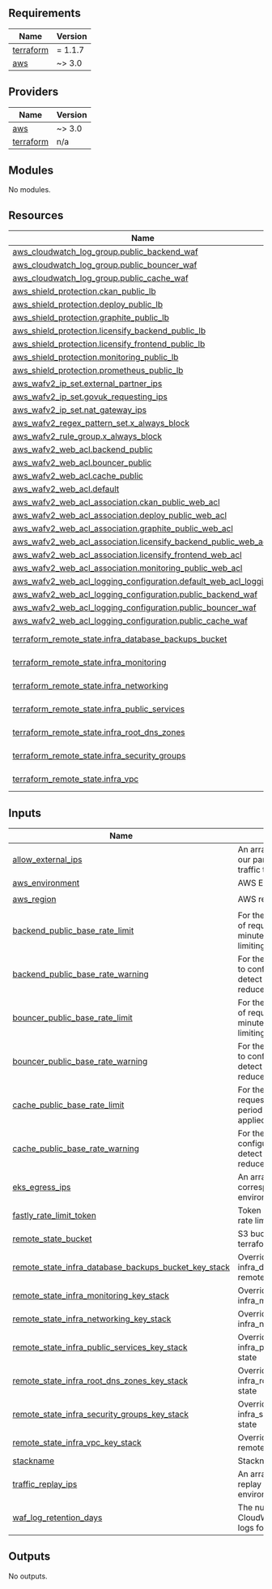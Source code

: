 ## Requirements

| Name | Version |
|------|---------|
| <a name="requirement_terraform"></a> [terraform](#requirement\_terraform) | = 1.1.7 |
| <a name="requirement_aws"></a> [aws](#requirement\_aws) | ~> 3.0 |

## Providers

| Name | Version |
|------|---------|
| <a name="provider_aws"></a> [aws](#provider\_aws) | ~> 3.0 |
| <a name="provider_terraform"></a> [terraform](#provider\_terraform) | n/a |

## Modules

No modules.

## Resources

| Name | Type |
|------|------|
| [aws_cloudwatch_log_group.public_backend_waf](https://registry.terraform.io/providers/hashicorp/aws/latest/docs/resources/cloudwatch_log_group) | resource |
| [aws_cloudwatch_log_group.public_bouncer_waf](https://registry.terraform.io/providers/hashicorp/aws/latest/docs/resources/cloudwatch_log_group) | resource |
| [aws_cloudwatch_log_group.public_cache_waf](https://registry.terraform.io/providers/hashicorp/aws/latest/docs/resources/cloudwatch_log_group) | resource |
| [aws_shield_protection.ckan_public_lb](https://registry.terraform.io/providers/hashicorp/aws/latest/docs/resources/shield_protection) | resource |
| [aws_shield_protection.deploy_public_lb](https://registry.terraform.io/providers/hashicorp/aws/latest/docs/resources/shield_protection) | resource |
| [aws_shield_protection.graphite_public_lb](https://registry.terraform.io/providers/hashicorp/aws/latest/docs/resources/shield_protection) | resource |
| [aws_shield_protection.licensify_backend_public_lb](https://registry.terraform.io/providers/hashicorp/aws/latest/docs/resources/shield_protection) | resource |
| [aws_shield_protection.licensify_frontend_public_lb](https://registry.terraform.io/providers/hashicorp/aws/latest/docs/resources/shield_protection) | resource |
| [aws_shield_protection.monitoring_public_lb](https://registry.terraform.io/providers/hashicorp/aws/latest/docs/resources/shield_protection) | resource |
| [aws_shield_protection.prometheus_public_lb](https://registry.terraform.io/providers/hashicorp/aws/latest/docs/resources/shield_protection) | resource |
| [aws_wafv2_ip_set.external_partner_ips](https://registry.terraform.io/providers/hashicorp/aws/latest/docs/resources/wafv2_ip_set) | resource |
| [aws_wafv2_ip_set.govuk_requesting_ips](https://registry.terraform.io/providers/hashicorp/aws/latest/docs/resources/wafv2_ip_set) | resource |
| [aws_wafv2_ip_set.nat_gateway_ips](https://registry.terraform.io/providers/hashicorp/aws/latest/docs/resources/wafv2_ip_set) | resource |
| [aws_wafv2_regex_pattern_set.x_always_block](https://registry.terraform.io/providers/hashicorp/aws/latest/docs/resources/wafv2_regex_pattern_set) | resource |
| [aws_wafv2_rule_group.x_always_block](https://registry.terraform.io/providers/hashicorp/aws/latest/docs/resources/wafv2_rule_group) | resource |
| [aws_wafv2_web_acl.backend_public](https://registry.terraform.io/providers/hashicorp/aws/latest/docs/resources/wafv2_web_acl) | resource |
| [aws_wafv2_web_acl.bouncer_public](https://registry.terraform.io/providers/hashicorp/aws/latest/docs/resources/wafv2_web_acl) | resource |
| [aws_wafv2_web_acl.cache_public](https://registry.terraform.io/providers/hashicorp/aws/latest/docs/resources/wafv2_web_acl) | resource |
| [aws_wafv2_web_acl.default](https://registry.terraform.io/providers/hashicorp/aws/latest/docs/resources/wafv2_web_acl) | resource |
| [aws_wafv2_web_acl_association.ckan_public_web_acl](https://registry.terraform.io/providers/hashicorp/aws/latest/docs/resources/wafv2_web_acl_association) | resource |
| [aws_wafv2_web_acl_association.deploy_public_web_acl](https://registry.terraform.io/providers/hashicorp/aws/latest/docs/resources/wafv2_web_acl_association) | resource |
| [aws_wafv2_web_acl_association.graphite_public_web_acl](https://registry.terraform.io/providers/hashicorp/aws/latest/docs/resources/wafv2_web_acl_association) | resource |
| [aws_wafv2_web_acl_association.licensify_backend_public_web_acl](https://registry.terraform.io/providers/hashicorp/aws/latest/docs/resources/wafv2_web_acl_association) | resource |
| [aws_wafv2_web_acl_association.licensify_frontend_web_acl](https://registry.terraform.io/providers/hashicorp/aws/latest/docs/resources/wafv2_web_acl_association) | resource |
| [aws_wafv2_web_acl_association.monitoring_public_web_acl](https://registry.terraform.io/providers/hashicorp/aws/latest/docs/resources/wafv2_web_acl_association) | resource |
| [aws_wafv2_web_acl_logging_configuration.default_web_acl_logging](https://registry.terraform.io/providers/hashicorp/aws/latest/docs/resources/wafv2_web_acl_logging_configuration) | resource |
| [aws_wafv2_web_acl_logging_configuration.public_backend_waf](https://registry.terraform.io/providers/hashicorp/aws/latest/docs/resources/wafv2_web_acl_logging_configuration) | resource |
| [aws_wafv2_web_acl_logging_configuration.public_bouncer_waf](https://registry.terraform.io/providers/hashicorp/aws/latest/docs/resources/wafv2_web_acl_logging_configuration) | resource |
| [aws_wafv2_web_acl_logging_configuration.public_cache_waf](https://registry.terraform.io/providers/hashicorp/aws/latest/docs/resources/wafv2_web_acl_logging_configuration) | resource |
| [terraform_remote_state.infra_database_backups_bucket](https://registry.terraform.io/providers/hashicorp/terraform/latest/docs/data-sources/remote_state) | data source |
| [terraform_remote_state.infra_monitoring](https://registry.terraform.io/providers/hashicorp/terraform/latest/docs/data-sources/remote_state) | data source |
| [terraform_remote_state.infra_networking](https://registry.terraform.io/providers/hashicorp/terraform/latest/docs/data-sources/remote_state) | data source |
| [terraform_remote_state.infra_public_services](https://registry.terraform.io/providers/hashicorp/terraform/latest/docs/data-sources/remote_state) | data source |
| [terraform_remote_state.infra_root_dns_zones](https://registry.terraform.io/providers/hashicorp/terraform/latest/docs/data-sources/remote_state) | data source |
| [terraform_remote_state.infra_security_groups](https://registry.terraform.io/providers/hashicorp/terraform/latest/docs/data-sources/remote_state) | data source |
| [terraform_remote_state.infra_vpc](https://registry.terraform.io/providers/hashicorp/terraform/latest/docs/data-sources/remote_state) | data source |

## Inputs

| Name | Description | Type | Default | Required |
|------|-------------|------|---------|:--------:|
| <a name="input_allow_external_ips"></a> [allow\_external\_ips](#input\_allow\_external\_ips) | An array of CIDR blocks that are our partners using to send traffic to us | `list(string)` | n/a | yes |
| <a name="input_aws_environment"></a> [aws\_environment](#input\_aws\_environment) | AWS Environment | `string` | n/a | yes |
| <a name="input_aws_region"></a> [aws\_region](#input\_aws\_region) | AWS region | `string` | `"eu-west-1"` | no |
| <a name="input_backend_public_base_rate_limit"></a> [backend\_public\_base\_rate\_limit](#input\_backend\_public\_base\_rate\_limit) | For the backend ALB. Number of requests to allow in a 5 minute period before rate limiting is applied. | `number` | n/a | yes |
| <a name="input_backend_public_base_rate_warning"></a> [backend\_public\_base\_rate\_warning](#input\_backend\_public\_base\_rate\_warning) | For the backend ALB. Allows us to configure a warning level to detect what happens if we reduce the limit. | `number` | n/a | yes |
| <a name="input_bouncer_public_base_rate_limit"></a> [bouncer\_public\_base\_rate\_limit](#input\_bouncer\_public\_base\_rate\_limit) | For the bouncer ALB. Number of requests to allow in a 5 minute period before rate limiting is applied. | `number` | n/a | yes |
| <a name="input_bouncer_public_base_rate_warning"></a> [bouncer\_public\_base\_rate\_warning](#input\_bouncer\_public\_base\_rate\_warning) | For the bouncer ALB. Allows us to configure a warning level to detect what happens if we reduce the limit. | `number` | n/a | yes |
| <a name="input_cache_public_base_rate_limit"></a> [cache\_public\_base\_rate\_limit](#input\_cache\_public\_base\_rate\_limit) | For the cache ALB. Number of requests to allow in a 5 minute period before rate limiting is applied. | `number` | n/a | yes |
| <a name="input_cache_public_base_rate_warning"></a> [cache\_public\_base\_rate\_warning](#input\_cache\_public\_base\_rate\_warning) | For the cache ALB. Allows us to configure a warning level to detect what happens if we reduce the limit. | `number` | n/a | yes |
| <a name="input_eks_egress_ips"></a> [eks\_egress\_ips](#input\_eks\_egress\_ips) | An array of CIDR blocks for the corresponding EKS environment's NAT gateway IPs | `list(string)` | n/a | yes |
| <a name="input_fastly_rate_limit_token"></a> [fastly\_rate\_limit\_token](#input\_fastly\_rate\_limit\_token) | Token used by the CDN to skip rate limiting | `string` | `""` | no |
| <a name="input_remote_state_bucket"></a> [remote\_state\_bucket](#input\_remote\_state\_bucket) | S3 bucket we store our terraform state in | `string` | n/a | yes |
| <a name="input_remote_state_infra_database_backups_bucket_key_stack"></a> [remote\_state\_infra\_database\_backups\_bucket\_key\_stack](#input\_remote\_state\_infra\_database\_backups\_bucket\_key\_stack) | Override path to infra\_database\_backups\_bucket remote state | `string` | `""` | no |
| <a name="input_remote_state_infra_monitoring_key_stack"></a> [remote\_state\_infra\_monitoring\_key\_stack](#input\_remote\_state\_infra\_monitoring\_key\_stack) | Override path to infra\_monitoring remote state | `string` | `""` | no |
| <a name="input_remote_state_infra_networking_key_stack"></a> [remote\_state\_infra\_networking\_key\_stack](#input\_remote\_state\_infra\_networking\_key\_stack) | Override path to infra\_networking remote state | `string` | `""` | no |
| <a name="input_remote_state_infra_public_services_key_stack"></a> [remote\_state\_infra\_public\_services\_key\_stack](#input\_remote\_state\_infra\_public\_services\_key\_stack) | Override path to infra\_public\_services remote state | `string` | `""` | no |
| <a name="input_remote_state_infra_root_dns_zones_key_stack"></a> [remote\_state\_infra\_root\_dns\_zones\_key\_stack](#input\_remote\_state\_infra\_root\_dns\_zones\_key\_stack) | Override path to infra\_root\_dns\_zones remote state | `string` | `""` | no |
| <a name="input_remote_state_infra_security_groups_key_stack"></a> [remote\_state\_infra\_security\_groups\_key\_stack](#input\_remote\_state\_infra\_security\_groups\_key\_stack) | Override path to infra\_security\_groups remote state | `string` | `""` | no |
| <a name="input_remote_state_infra_vpc_key_stack"></a> [remote\_state\_infra\_vpc\_key\_stack](#input\_remote\_state\_infra\_vpc\_key\_stack) | Override path to infra\_vpc remote state | `string` | `""` | no |
| <a name="input_stackname"></a> [stackname](#input\_stackname) | Stackname | `string` | `"govuk"` | no |
| <a name="input_traffic_replay_ips"></a> [traffic\_replay\_ips](#input\_traffic\_replay\_ips) | An array of CIDR blocks that will replay traffic against an environment | `list(string)` | n/a | yes |
| <a name="input_waf_log_retention_days"></a> [waf\_log\_retention\_days](#input\_waf\_log\_retention\_days) | The number of days CloudWatch will retain WAF logs for. | `string` | `"30"` | no |

## Outputs

No outputs.
